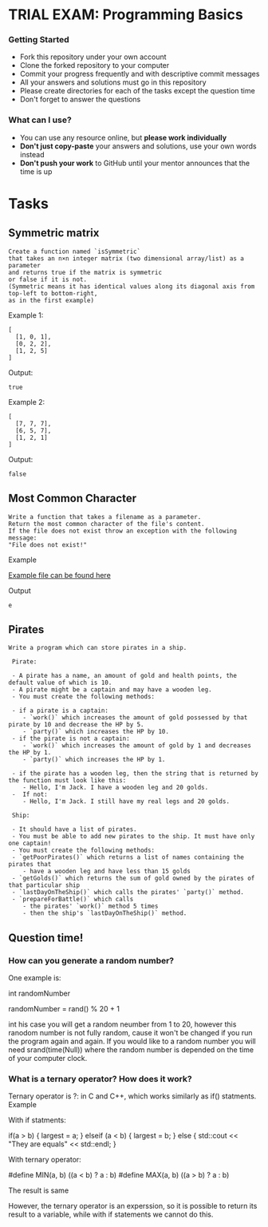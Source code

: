 # TRIAL EXAM: Programming Basics

### Getting Started

 - Fork this repository under your own account
 - Clone the forked repository to your computer
 - Commit your progress frequently and with descriptive commit messages
 - All your answers and solutions must go in this repository
 - Please create directories for each of the tasks except the question time
 - Don't forget to answer the questions

### What can I use?

- You can use any resource online, but **please work individually**
- **Don't just copy-paste** your answers and solutions, use your own words instead
- **Don't push your work** to GitHub until your mentor announces that the time is up


# Tasks

## Symmetric matrix

```
Create a function named `isSymmetric` 
that takes an n×n integer matrix (two dimensional array/list) as a parameter
and returns true if the matrix is symmetric
or false if it is not.
(Symmetric means it has identical values along its diagonal axis from top-left to bottom-right,
as in the first example)
```

Example 1:

```
[
  [1, 0, 1],
  [0, 2, 2],
  [1, 2, 5]
]
```

Output:

```
true
```

Example 2:

```
[
  [7, 7, 7],
  [6, 5, 7],
  [1, 2, 1]
]
```

Output:

```
false
```

## Most Common Character

```
Write a function that takes a filename as a parameter.
Return the most common character of the file's content.
If the file does not exist throw an exception with the following message:
"File does not exist!"
```

Example

[Example file can be found here](./countchar.txt)

Output

```
e
```

## Pirates

``` 
Write a program which can store pirates in a ship.

 Pirate:
 
 - A pirate has a name, an amount of gold and health points, the default value of which is 10.
 - A pirate might be a captain and may have a wooden leg.
 - You must create the following methods:

 - if a pirate is a captain:
    - `work()` which increases the amount of gold possessed by that pirate by 10 and decrease the HP by 5.
    - `party()` which increases the HP by 10.
 - if the pirate is not a captain:
    - `work()` which increases the amount of gold by 1 and decreases the HP by 1.
    - `party()` which increases the HP by 1.

 - if the pirate has a wooden leg, then the string that is returned by the function must look like this:
    - Hello, I'm Jack. I have a wooden leg and 20 golds.
 -  If not:
    - Hello, I'm Jack. I still have my real legs and 20 golds. 
  
 Ship:

 - It should have a list of pirates.
 - You must be able to add new pirates to the ship. It must have only one captain!
 - You must create the following methods:
 - `getPoorPirates()` which returns a list of names containing the pirates that
    - have a wooden leg and have less than 15 golds
 - `getGolds()` which returns the sum of gold owned by the pirates of that particular ship
 - `lastDayOnTheShip()` which calls the pirates' `party()` method.
 - `prepareForBattle()` which calls 
    - the pirates' `work()` method 5 times
    - then the ship's `lastDayOnTheShip()` method.
```

## Question time!

### How can you generate a random number?

One example is:

int randomNumber

randomNumber = rand() % 20 + 1

int his case you will get a random neumber from 1 to 20, however this ranodom number is not fully random, cause it won't be changed if you run the program again and again. If you would like to a random number you will need srand(time(Null)) where the random number is depended on the time of your computer clock.


### What is a ternary operator? How does it work?

Ternary operator is ?: in C and C++, which works similarly as if() statments.
Example

With if statments:

if(a > b) {
    largest = a;
} elseif (a < b) {
largest = b;
} else {
std::cout << "They are equals" << std::endl;
}

With ternary operator:

#define MIN(a, b) ((a < b) ? a : b)
#define MAX(a, b) ((a > b) ? a : b)

The result is same

However, the ternary operator is an experssion, so it is possible to return its result to a variable, while with if statements we cannot do this.